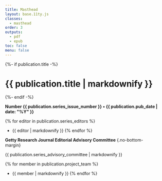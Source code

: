 ```yaml
---
title: Masthead
layout: base.11ty.js
classes:
  - masthead
order: 3
outputs:
  - pdf
  - epub
toc: false
menu: false
---
```


{%- if publication.title -%}
<h1 class="masthead_title">{{ publication.title | markdownify }}</h1>
{%- endif -%}

<div class="masthead_info">

**Number {{ publication.series_issue_number }} • {{ publication.pub_date | date: "%Y" }}**

{% for editor in publication.series_editors %}
- {{ editor | markdownify }}
{% endfor %}

**Getty Research Journal Editorial Advisory Committee** {.no-bottom-margin}

{{ publication.series_advisory_committee | markdownify }}

{% for member in publication.project_team %}
- {{ member | markdownify }}
{% endfor %}

</div>